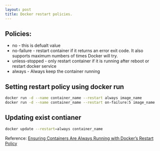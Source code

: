 ```yaml
---
layout: post
title: Docker restart policies.
---
```

## Policies:
* no - this is defualt value
* no-failure - restart container if it returns an error exit code. It also supports maximum numbers of times Docker will try.
* unless-stopped - only restart container if it is running after reboot or restart docker service
* always - Always keep the container running

## Setting restart policy using docker run
~~~bash
docker run -d --name container_name --restart always image_name
docker run -d --name container_name --restart on-failure:5 image_name
~~~

## Updating exist contianer
~~~bash
docker update --restart=always container_name
~~~
Reference: [Ensuring Containers Are Always Running with Docker’s Restart Policy](https://blog.codeship.com/ensuring-containers-are-always-running-with-dockers-restart-policy/)
